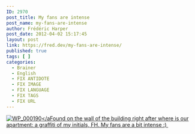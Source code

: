 ```yaml
---
ID: 2970
post_title: My fans are intense
post_name: my-fans-are-intense
author: Frédéric Harper
post_date: 2012-04-02 15:17:45
layout: post
link: https://fred.dev/my-fans-are-intense/
published: true
tags: [ ]
categories:
  - Brainer
  - English
  - FIX ANTIDOTE
  - FIX IMAGE
  - FIX LANGUAGE
  - FIX TAGS
  - FIX URL
---
```

[![][1]</aFound on the wall of the building right after where is our apartment: a graffiti of my initials, FH. My fans are a bit intense :) ][2]

 [1]: http://fred.dev/wp-content/uploads/2012/04/WP_000190.jpg "WP_000190"
 [2]: http://fred.dev/wp-content/uploads/2012/04/WP_000190.jpg
